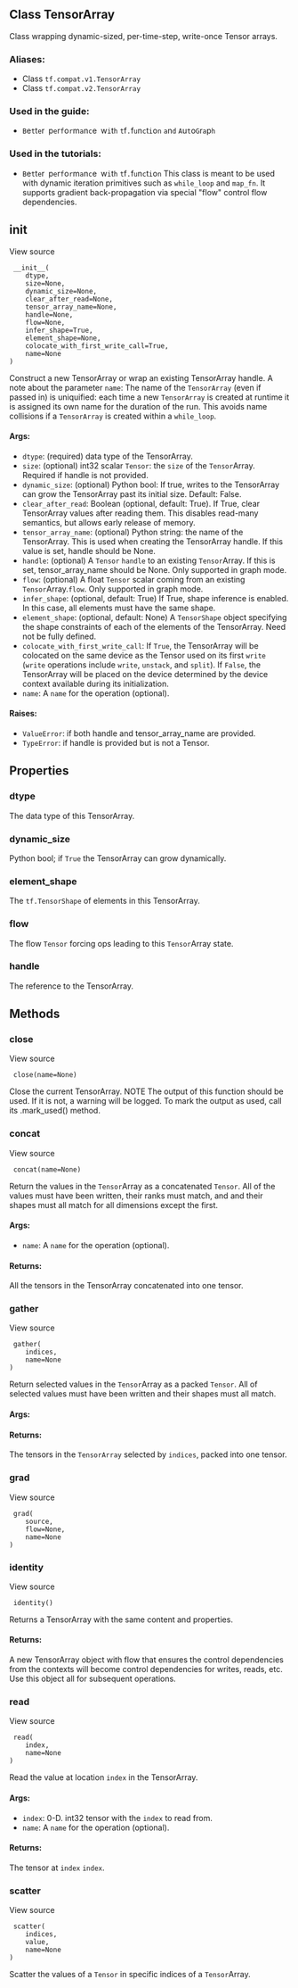 ## Class TensorArray
Class wrapping dynamic-sized, per-time-step, write-once Tensor arrays.
### Aliases:
- Class `tf.compat.v1.TensorArray`
- Class `tf.compat.v2.TensorArray`
### Used in the guide:
- ``B``e``t``t``e``r`` ``p``e``r``f``o``r``m``a``n``c``e`` ``w``i``t``h`` ``t``f``.``f``u``n``c``t``i``o``n`` ``a``n``d`` ``A``u``t``o``G``r``a``p``h``
### Used in the tutorials:
- ``B``e``t``t``e``r`` ``p``e``r``f``o``r``m``a``n``c``e`` ``w``i``t``h`` ``t``f``.``f``u``n``c``t``i``o``n``
This class is meant to be used with dynamic iteration primitives such as `while_loop` and `map_fn`. It supports gradient back-propagation via special "flow" control flow dependencies.
## __init__
View source

```
 __init__(
    dtype,
    size=None,
    dynamic_size=None,
    clear_after_read=None,
    tensor_array_name=None,
    handle=None,
    flow=None,
    infer_shape=True,
    element_shape=None,
    colocate_with_first_write_call=True,
    name=None
)
```
Construct a new TensorArray or wrap an existing TensorArray handle.
A note about the parameter `name`:
The name of the `TensorArray` (even if passed in) is uniquified: each time a new `TensorArray` is created at runtime it is assigned its own name for the duration of the run. This avoids name collisions if a `TensorArray` is created within a `while_loop`.
#### Args:
- `dtype`: (required) data type of the TensorArray.
- `size`: (optional) int32 scalar `Tensor`: the `size` of the `Tensor`Array. Required if handle is not provided.
- `dynamic_size`: (optional) Python bool: If true, writes to the TensorArray can grow the TensorArray past its initial size. Default: False.
- `clear_after_read`: Boolean (optional, default: True). If True, clear TensorArray values after reading them. This disables read-many semantics, but allows early release of memory.
- `tensor_array_name`: (optional) Python string: the name of the TensorArray. This is used when creating the TensorArray handle. If this value is set, handle should be None.
- `handle`: (optional) A `Tensor` `handle` to an existing `Tensor`Array. If this is set, tensor_array_name should be None. Only supported in graph mode.
- `flow`: (optional) A float `Tensor` scalar coming from an existing `Tensor`Array.`flow`. Only supported in graph mode.
- `infer_shape`: (optional, default: True) If True, shape inference is enabled. In this case, all elements must have the same shape.
- `element_shape`: (optional, default: None) A `TensorShape` object specifying the shape constraints of each of the elements of the TensorArray. Need not be fully defined.
- `colocate_with_first_write_call`: If `True`, the TensorArray will be colocated on the same device as the Tensor used on its first `write` (`write` operations include `write`, `unstack`, and `split`). If `False`, the TensorArray will be placed on the device determined by the device context available during its initialization.
- `name`: A `name` for the operation (optional).
#### Raises:
- `ValueError`: if both handle and tensor_array_name are provided.
- `TypeError`: if handle is provided but is not a Tensor.
## Properties
### dtype
The data type of this TensorArray.
### dynamic_size
Python bool; if `True` the TensorArray can grow dynamically.
### element_shape
The `tf.TensorShape` of elements in this TensorArray.
### flow
The flow `Tensor` forcing ops leading to this `Tensor`Array state.
### handle
The reference to the TensorArray.
## Methods
### close
View source

```
 close(name=None)
```
Close the current TensorArray.
NOTE The output of this function should be used. If it is not, a warning will be logged. To mark the output as used, call its .mark_used() method.
### concat
View source

```
 concat(name=None)
```
Return the values in the `Tensor`Array as a concatenated `Tensor`.
All of the values must have been written, their ranks must match, and and their shapes must all match for all dimensions except the first.
#### Args:
- `name`: A `name` for the operation (optional).
#### Returns:
All the tensors in the TensorArray concatenated into one tensor.
### gather
View source

```
 gather(
    indices,
    name=None
)
```
Return selected values in the `Tensor`Array as a packed `Tensor`.
All of selected values must have been written and their shapes must all match.
#### Args:
#### Returns:
The tensors in the `TensorArray` selected by `indices`, packed into one tensor.
### grad
View source

```
 grad(
    source,
    flow=None,
    name=None
)
```
### identity
View source

```
 identity()
```
Returns a TensorArray with the same content and properties.
#### Returns:
A new TensorArray object with flow that ensures the control dependencies from the contexts will become control dependencies for writes, reads, etc. Use this object all for subsequent operations.
### read
View source

```
 read(
    index,
    name=None
)
```
Read the value at location `index` in the TensorArray.
#### Args:
- `index`: 0-D. int32 tensor with the `index` to read from.
- `name`: A `name` for the operation (optional).
#### Returns:
The tensor at `index` `index`.
### scatter
View source

```
 scatter(
    indices,
    value,
    name=None
)
```
Scatter the values of a `Tensor` in specific indices of a `Tensor`Array.
